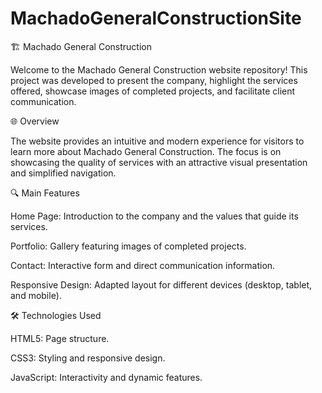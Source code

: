# MachadoGeneralConstructionSite
🏗️ Machado General Construction

Welcome to the Machado General Construction website repository! This project was developed to present the company, highlight the services offered, showcase images of completed projects, and facilitate client communication.


🌐 Overview

The website provides an intuitive and modern experience for visitors to learn more about Machado General Construction. The focus is on showcasing the quality of services with an attractive visual presentation and simplified navigation.


🔍 Main Features

Home Page: Introduction to the company and the values that guide its services.

Portfolio: Gallery featuring images of completed projects.

Contact: Interactive form and direct communication information.

Responsive Design: Adapted layout for different devices (desktop, tablet, and mobile).


🛠️ Technologies Used

HTML5: Page structure.

CSS3: Styling and responsive design.

JavaScript: Interactivity and dynamic features.